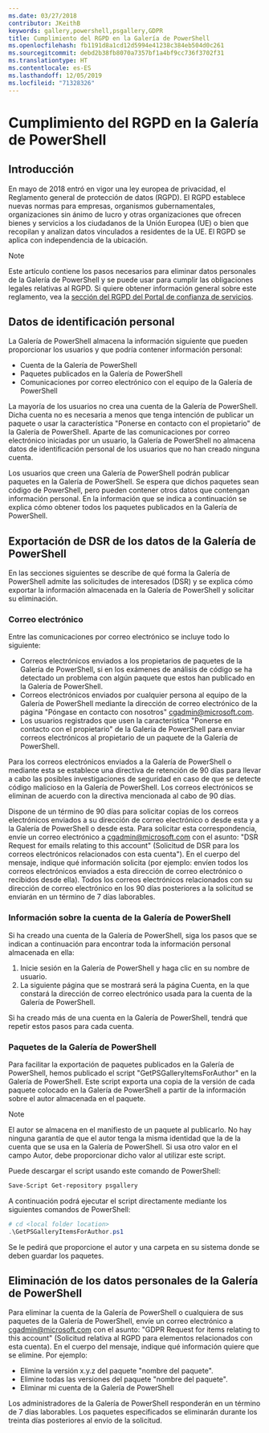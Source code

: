 ```yaml
---
ms.date: 03/27/2018
contributor: JKeithB
keywords: gallery,powershell,psgallery,GDPR
title: Cumplimiento del RGPD en la Galería de PowerShell
ms.openlocfilehash: fb1191d8a1cd12d5994e41238c384eb504d0c261
ms.sourcegitcommit: debd2b38fb8070a7357bf1a4bf9cc736f3702f31
ms.translationtype: HT
ms.contentlocale: es-ES
ms.lasthandoff: 12/05/2019
ms.locfileid: "71328326"
---
```

# <a name="powershell-gallery-gdpr-compliance"></a>Cumplimiento del RGPD en la Galería de PowerShell

## <a name="overview"></a>Introducción

En mayo de 2018 entró en vigor una ley europea de privacidad, el Reglamento general de protección de datos (RGPD).
El RGPD establece nuevas normas para empresas, organismos gubernamentales, organizaciones sin ánimo de lucro y otras organizaciones que ofrecen bienes y servicios a los ciudadanos de la Unión Europea (UE) o bien que recopilan y analizan datos vinculados a residentes de la UE.
El RGPD se aplica con independencia de la ubicación.

> [!NOTE]
> Este artículo contiene los pasos necesarios para eliminar datos personales de la Galería de PowerShell y se puede usar para cumplir las obligaciones legales relativas al RGPD. Si quiere obtener información general sobre este reglamento, vea la [sección del RGPD del Portal de confianza de servicios](https://servicetrust.microsoft.com/ViewPage/GDPRGetStarted).

## <a name="personally-identifiable-data"></a>Datos de identificación personal

La Galería de PowerShell almacena la información siguiente que pueden proporcionar los usuarios y que podría contener información personal:

- Cuenta de la Galería de PowerShell
- Paquetes publicados en la Galería de PowerShell
- Comunicaciones por correo electrónico con el equipo de la Galería de PowerShell

La mayoría de los usuarios no crea una cuenta de la Galería de PowerShell.
Dicha cuenta no es necesaria a menos que tenga intención de publicar un paquete o usar la característica "Ponerse en contacto con el propietario" de la Galería de PowerShell.
Aparte de las comunicaciones por correo electrónico iniciadas por un usuario, la Galería de PowerShell no almacena datos de identificación personal de los usuarios que no han creado ninguna cuenta.

Los usuarios que creen una Galería de PowerShell podrán publicar paquetes en la Galería de PowerShell.
Se espera que dichos paquetes sean código de PowerShell, pero pueden contener otros datos que contengan información personal.
En la información que se indica a continuación se explica cómo obtener todos los paquetes publicados en la Galería de PowerShell.

## <a name="dsr-export-of-powershell-gallery-data"></a>Exportación de DSR de los datos de la Galería de PowerShell

En las secciones siguientes se describe de qué forma la Galería de PowerShell admite las solicitudes de interesados (DSR) y se explica cómo exportar la información almacenada en la Galería de PowerShell y solicitar su eliminación.

### <a name="email"></a>Correo electrónico

Entre las comunicaciones por correo electrónico se incluye todo lo siguiente:

- Correos electrónicos enviados a los propietarios de paquetes de la Galería de PowerShell, si en los exámenes de análisis de código se ha detectado un problema con algún paquete que estos han publicado en la Galería de PowerShell.
- Correos electrónicos enviados por cualquier persona al equipo de la Galería de PowerShell mediante la dirección de correo electrónico de la página "Póngase en contacto con nosotros" [cgadmin@microsoft.com](mailto:cgadmin@microsoft.com).
- Los usuarios registrados que usen la característica "Ponerse en contacto con el propietario" de la Galería de PowerShell para enviar correos electrónicos al propietario de un paquete de la Galería de PowerShell.

Para los correos electrónicos enviados a la Galería de PowerShell o mediante esta se establece una directiva de retención de 90 días para llevar a cabo las posibles investigaciones de seguridad en caso de que se detecte código malicioso en la Galería de PowerShell.
Los correos electrónicos se eliminan de acuerdo con la directiva mencionada al cabo de 90 días.

Dispone de un término de 90 días para solicitar copias de los correos electrónicos enviados a su dirección de correo electrónico o desde esta y a la Galería de PowerShell o desde esta.
Para solicitar esta correspondencia, envíe un correo electrónico a [cgadmin@microsoft.com](mailto:cgadmin@microsoft.com) con el asunto: "DSR Request for emails relating to this account" (Solicitud de DSR para los correos electrónicos relacionados con esta cuenta").
En el cuerpo del mensaje, indique qué información solicita (por ejemplo: envíen todos los correos electrónicos enviados a esta dirección de correo electrónico o recibidos desde ella). Todos los correos electrónicos relacionados con su dirección de correo electrónico en los 90 días posteriores a la solicitud se enviarán en un término de 7 días laborables.

### <a name="powershell-gallery-account-information"></a>Información sobre la cuenta de la Galería de PowerShell

Si ha creado una cuenta de la Galería de PowerShell, siga los pasos que se indican a continuación para encontrar toda la información personal almacenada en ella:

1. Inicie sesión en la Galería de PowerShell y haga clic en su nombre de usuario.
2. La siguiente página que se mostrará será la página Cuenta, en la que constará la dirección de correo electrónico usada para la cuenta de la Galería de PowerShell.

Si ha creado más de una cuenta en la Galería de PowerShell, tendrá que repetir estos pasos para cada cuenta.

### <a name="packages-in-the-powershell-gallery"></a>Paquetes de la Galería de PowerShell

Para facilitar la exportación de paquetes publicados en la Galería de PowerShell, hemos publicado el script "GetPSGalleryItemsForAuthor" en la Galería de PowerShell.
Este script exporta una copia de la versión de cada paquete colocado en la Galería de PowerShell a partir de la información sobre el autor almacenada en el paquete.

> [!NOTE]
> El autor se almacena en el manifiesto de un paquete al publicarlo.
> No hay ninguna garantía de que el autor tenga la misma identidad que la de la cuenta que se usa en la Galería de PowerShell.
> Si usa otro valor en el campo Autor, debe proporcionar dicho valor al utilizar este script.

Puede descargar el script usando este comando de PowerShell:

```powershell
Save-Script Get-repository psgallery
```

A continuación podrá ejecutar el script directamente mediante los siguientes comandos de PowerShell:

```powershell
# cd <local folder location>
.\GetPSGalleryItemsForAuthor.ps1
```

Se le pedirá que proporcione el autor y una carpeta en su sistema donde se deben guardar los paquetes.

## <a name="deleting-personal-data-from-the-powershell-gallery"></a>Eliminación de los datos personales de la Galería de PowerShell

Para eliminar la cuenta de la Galería de PowerShell o cualquiera de sus paquetes de la Galería de PowerShell, envíe un correo electrónico a cgadmin@microsoft.com con el asunto: "GDPR Request for items relating to this account" (Solicitud relativa al RGPD para elementos relacionados con esta cuenta).
En el cuerpo del mensaje, indique qué información quiere que se elimine. Por ejemplo:

- Elimine la versión x.y.z del paquete "nombre del paquete".
- Elimine todas las versiones del paquete "nombre del paquete".
- Eliminar mi cuenta de la Galería de PowerShell

Los administradores de la Galería de PowerShell responderán en un término de 7 días laborables.
Los paquetes especificados se eliminarán durante los treinta días posteriores al envío de la solicitud.
